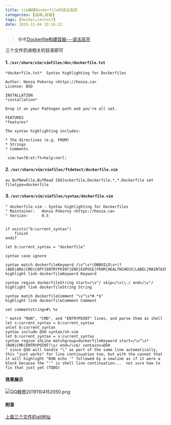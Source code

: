 ```yaml
---
title: vim编辑Dockerfile时语法高亮
categories: [运维,容器]
tags: [docker,centos7] 
date: 2019-11-04 15:16:12
---
```


> 参考[Dockerfile构建容器---语法高亮](https://www.cnblogs.com/chenglee/p/10315498.html)

三个文件扔进相关的目录即可


#### 1. `/usr/share/vim/vimfiles/doc/dockerfile.txt`

    *dockerfile.txt*  Syntax highlighting for Dockerfiles
    
    Author: Honza Pokorny <https://honza.ca>
    License: BSD
    
    INSTALLATION                                                     *installation*
    
    Drop it on your Pathogen path and you're all set.
    
    FEATURES                                                             *features*
    
    The syntax highlighting includes:
    
    * The directives (e.g. FROM)
    * Strings
    * Comments
    
     vim:tw=78:et:ft=help:norl:

#### 2. `/usr/share/vim/vimfiles/ftdetect/dockerfile.vim`

    au BufNewFile,BufRead [Dd]ockerfile,Dockerfile.*,*.Dockerfile set filetype=dockerfile


#### 3. `/usr/share/vim/vimfiles/syntax/dockerfile.vim`

    " dockerfile.vim - Syntax highlighting for Dockerfiles
    " Maintainer:   Honza Pokorny <https://honza.ca>
    " Version:      0.5
    
    
    if exists("b:current_syntax")
        finish
    endif
    
    let b:current_syntax = "dockerfile"
    
    syntax case ignore
    
    syntax match dockerfileKeyword /\v^\s*(ONBUILD\s+)?(ADD|ARG|CMD|COPY|ENTRYPOINT|ENV|EXPOSE|FROM|HEALTHCHECK|LABEL|MAINTAINER|RUN|SHELL|STOPSIGNAL|USER|VOLUME|WORKDIR)\s/
    highlight link dockerfileKeyword Keyword
    
    syntax region dockerfileString start=/\v"/ skip=/\v\\./ end=/\v"/
    highlight link dockerfileString String
    
    syntax match dockerfileComment "\v^\s*#.*$"
    highlight link dockerfileComment Comment
    
    set commentstring=#\ %s
    
    " match "RUN", "CMD", and "ENTRYPOINT" lines, and parse them as shell
    let s:current_syntax = b:current_syntax
    unlet b:current_syntax
    syntax include @SH syntax/sh.vim
    let b:current_syntax = s:current_syntax
    syntax region shLine matchgroup=dockerfileKeyword start=/\v^\s*(RUN|CMD|ENTRYPOINT)\s/ end=/\v$/ contains=@SH
    " since @SH will handle "\" as part of the same line automatically, this "just works" for line continuation too, but with the caveat that it will highlight "RUN echo '" followed by a newline as if it were a block because the "'" is shell line continuation...  not sure how to fix that just yet (TODO)

#### 效果展示

![QQ截图20191104152050.png](https://i.loli.net/2019/11/04/x982NLrgtIqFZwy.png)

#### 附录

[上面三个文件的git地址](https://github.com/qnyt1993/Docker)